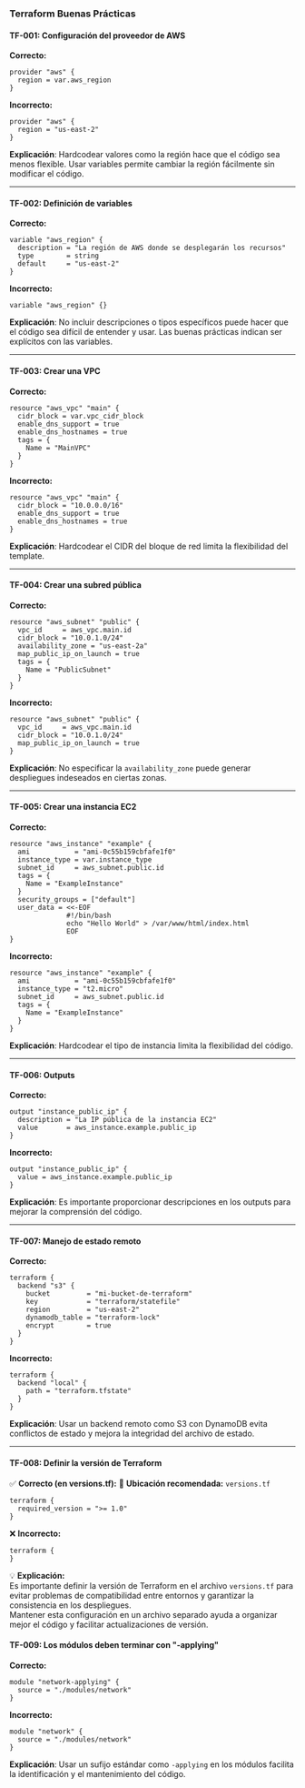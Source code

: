 ### Terraform Buenas Prácticas  

#### TF-001: **Configuración del proveedor de AWS**  
**Correcto:**  
```hcl
provider "aws" {
  region = var.aws_region
}
```  
**Incorrecto:**  
```hcl
provider "aws" {
  region = "us-east-2"
}
```  
**Explicación**: Hardcodear valores como la región hace que el código sea menos flexible. Usar variables permite cambiar la región fácilmente sin modificar el código.  

---

#### TF-002: **Definición de variables**  
**Correcto:**  
```hcl
variable "aws_region" {
  description = "La región de AWS donde se desplegarán los recursos"
  type        = string
  default     = "us-east-2"
}
```  
**Incorrecto:**  
```hcl
variable "aws_region" {}
```  
**Explicación**: No incluir descripciones o tipos específicos puede hacer que el código sea difícil de entender y usar. Las buenas prácticas indican ser explícitos con las variables.  

---

#### TF-003: **Crear una VPC**  
**Correcto:**  
```hcl
resource "aws_vpc" "main" {
  cidr_block = var.vpc_cidr_block
  enable_dns_support = true
  enable_dns_hostnames = true
  tags = {
    Name = "MainVPC"
  }
}
```  
**Incorrecto:**  
```hcl
resource "aws_vpc" "main" {
  cidr_block = "10.0.0.0/16"
  enable_dns_support = true
  enable_dns_hostnames = true
}
```  
**Explicación**: Hardcodear el CIDR del bloque de red limita la flexibilidad del template.  

---

#### TF-004: **Crear una subred pública**  
**Correcto:**  
```hcl
resource "aws_subnet" "public" {
  vpc_id     = aws_vpc.main.id
  cidr_block = "10.0.1.0/24"
  availability_zone = "us-east-2a"
  map_public_ip_on_launch = true
  tags = {
    Name = "PublicSubnet"
  }
}
```  
**Incorrecto:**  
```hcl
resource "aws_subnet" "public" {
  vpc_id     = aws_vpc.main.id
  cidr_block = "10.0.1.0/24"
  map_public_ip_on_launch = true
}
```  
**Explicación**: No especificar la `availability_zone` puede generar despliegues indeseados en ciertas zonas.  

---

#### TF-005: **Crear una instancia EC2**  
**Correcto:**  
```hcl
resource "aws_instance" "example" {
  ami           = "ami-0c55b159cbfafe1f0"
  instance_type = var.instance_type
  subnet_id     = aws_subnet.public.id
  tags = {
    Name = "ExampleInstance"
  }
  security_groups = ["default"]
  user_data = <<-EOF
              #!/bin/bash
              echo "Hello World" > /var/www/html/index.html
              EOF
}
```  
**Incorrecto:**  
```hcl
resource "aws_instance" "example" {
  ami           = "ami-0c55b159cbfafe1f0"  
  instance_type = "t2.micro"
  subnet_id     = aws_subnet.public.id
  tags = {
    Name = "ExampleInstance"
  }
}
```  
**Explicación**: Hardcodear el tipo de instancia limita la flexibilidad del código.  

---

#### TF-006: **Outputs**  
**Correcto:**  
```hcl
output "instance_public_ip" {
  description = "La IP pública de la instancia EC2"
  value       = aws_instance.example.public_ip
}
```  
**Incorrecto:**  
```hcl
output "instance_public_ip" {
  value = aws_instance.example.public_ip
}
```  
**Explicación**: Es importante proporcionar descripciones en los outputs para mejorar la comprensión del código.  

---

#### TF-007: **Manejo de estado remoto**  
**Correcto:**  
```hcl
terraform {
  backend "s3" {
    bucket         = "mi-bucket-de-terraform"
    key            = "terraform/statefile"
    region         = "us-east-2"
    dynamodb_table = "terraform-lock"
    encrypt        = true
  }
}
```  
**Incorrecto:**  
```hcl
terraform {
  backend "local" {
    path = "terraform.tfstate"
  }
}
```  
**Explicación**: Usar un backend remoto como S3 con DynamoDB evita conflictos de estado y mejora la integridad del archivo de estado.  

---

#### TF-008: **Definir la versión de Terraform**

✅ **Correcto (en versions.tf):**
📌 **Ubicación recomendada:** `versions.tf`
```hcl
terraform {
  required_version = ">= 1.0"
}
```

❌ **Incorrecto:**
```hcl
terraform {
}
```

💡 **Explicación:**  
Es importante definir la versión de Terraform en el archivo `versions.tf` para evitar problemas de compatibilidad entre entornos y garantizar la consistencia en los despliegues.  
Mantener esta configuración en un archivo separado ayuda a organizar mejor el código y facilitar actualizaciones de versión.


#### TF-009: **Los módulos deben terminar con "-applying"**  
**Correcto:**  
```hcl
module "network-applying" {
  source = "./modules/network"
}
```
**Incorrecto:**  
```hcl
module "network" {
  source = "./modules/network"
}
```
**Explicación**: Usar un sufijo estándar como `-applying` en los módulos facilita la identificación y el mantenimiento del código.
